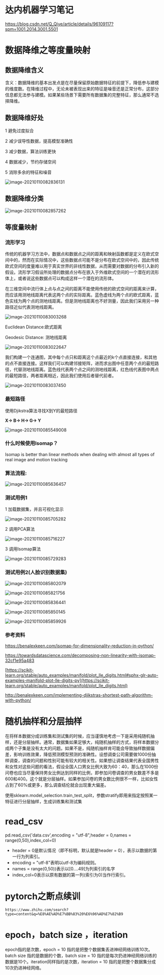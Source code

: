 # 达内机器学习笔记

https://blog.csdn.net/Q_Qiye/article/details/96109117?spm=1001.2014.3001.5501



# 数据降维之等度量映射

## 数据降维含义

含义：数据降维的基本出发点是在尽量保留原始数据特征的前提下，降低参与建模的维度数。在降维过程中，无论未被表现出来的特征是噪音还是正常分布，这部分信息都无法参与建模。如果某些场景下需要所有数据集的完整特征，那么通常不选择降维。

## 数据降维好处

1 避免过度拟合

2 减少误导性数据，提高模型准确性

3 减少数据，算法训练更快

4 数据减少，节约存储空间

5 消除多余的特征和噪音

![image-20210110082836131](https://i.loli.net/2021/01/10/hymsrlqpuoESNLb.png)





## 数据降维分类

![image-20210110082857262](https://i.loli.net/2021/01/10/VMqShbtLI6WzA5u.png)



## 等度量映射

### 流形学习

​     传统的机器学习方法中，数据点和数据点之间的距离和映射函数都是定义在欧式空间中的，然而在实际情况中，这些数据点可能不是分布在欧式空间中的，因此传统欧式空间的度量难以用于真实世界的非线性数据，从而需要对数据的分布引入新的假设。流形学习假设所处理的数据点分布在嵌入于外维欧式空间的一个潜在的流形体上，或者说这些数据点可以构成这样一个潜在的流形体。

  在三维空间中流行体上点与点之间的距离不能使用传统的欧式空间的距离来计算，而应该用测地线距离代表这两个点的实际距离。蓝色虚线为两个点的欧式距离，蓝色实线为两个点的测地线距离。但是测地线距离也不好测量，因此我们采用另一种路径近似代表测地线距离。

![image-20210110083003268](https://i.loli.net/2021/01/10/FtU1Bl29cQ8aNo5.png)

Euclidean Distance:欧式距离

Geodesic Distance: 测地线距离

![image-20210110083022647](https://i.loli.net/2021/01/10/kzX7KmyjABDUuft.png)

我们构建一个连通图，其中每个点只和距离这个点最近的k个点直接连接，和其他的点不直接连接。这样我们可以构建邻接矩阵，进而求出图中任意两个点的最短路径，代替测地线距离。蓝色线代表两个点之间的测地线距离，红色线代表图中两点的最短路径，两者距离相近，因此我们使用后者替代前者。

![image-20210110083037450](https://i.loli.net/2021/01/10/VqO9NoQZjirAHSJ.png)



### 最短路径

使用Djikstra算法寻找X到Y的最短路径

**X-> B-> H-> G-> Y**

![image-20210110085549008](https://i.loli.net/2021/01/10/PImpcvwWKkGXgNZ.png)

### 什么时候使用Isomap？

Isomap is better than linear methods when dealing with almost all types of real image and motion tracking 



### 算法流程:

![image-20210110085636457](https://i.loli.net/2021/01/10/vkPhuzRer9xBjHy.png)



### 测试用例1

1 加载数据集，并且可视化显示

![image-20210110085705282](https://i.loli.net/2021/01/10/DlgbWiOG5xCI7qB.png)



2 调用PCA算法

![image-20210110085716227](https://i.loli.net/2021/01/10/EurjsoLIHqJTUAP.png)



3 调用Isomap算法

![image-20210110085729283](https://i.loli.net/2021/01/10/rAQniEp4FNqHuLc.png)



### 测试用例2(人脸识别数据集)

![image-20210110085802079](https://i.loli.net/2021/01/10/IjCxDc7oz5UJafl.png)

![image-20210110085821756](https://i.loli.net/2021/01/10/aHXCu7Q86oUBisz.png)

![image-20210110085836441](https://i.loli.net/2021/01/10/qHuAyN3DMioY7Gl.png)

![image-20210110085850145](https://i.loli.net/2021/01/10/XRxWnFa7qEYAj2N.png)





![image-20210110085859926](https://i.loli.net/2021/01/10/EmpZ4T8YCqdWyfo.png)

### 参考资料

https://benalexkeen.com/isomap-for-dimensionality-reduction-in-python/



https://towardsdatascience.com/decomposing-non-linearity-with-isomap-32cf1e95a483



[https://scikit-learn.org/stable/auto_examples/manifold/plot_lle_digits.html#sphx-glr-auto-examples-manifold-plot-lle-digits-py](https://scikit-learn.org/stable/auto_examples/manifold/plot_lle_digits.html)



http://benalexkeen.com/implementing-djikstras-shortest-path-algorithm-with-python/

# 随机抽样和分层抽样

在将样本数据分成训练集和测试集的时候，应当谨慎地考虑一下是采用纯随机抽样，还是分层抽样。通常，数据集如果足够大，纯随机抽样的方式，将样本数据分成两个子集是没有太大的问题。如果不是，纯随机抽样肯可能会导致抽样数据偏差，影响训练效果，降低预测模型预测的准确性。设想调查公司需要做1000份抽样调查，调查的问题和性别可能有较大的相关性。如果想让调查结果代表全国男性和女性对这些问题的看法，假设全国人口男女比例大致为60：40，那么在1000份问卷也应当尽量保持男女比例达到同样的比例，即参加问卷调查的男女数差不多是600和400。这个就是分层抽样。如果参加问卷的男女数比例很不一样，比如女性占到了60%或更多，那么调查结伦就会出现重大偏差。

使用sklearn.model_selection.train_test_split，参数stratify即用来指定按照某一特征进行分层抽样，生成训练集和测试集



# read_csv

pd.read_csv('data.csv',encoding = "utf-8",header = 0,names = range(0,50),index_col=0)

- header = 0是默认情况（即不标明，默认就是header = 0），表示以数据的第一行为列索引。
- encoding = "utf-8"表明以utf-8为编码规则。
- names = range(0,50))表示以[0....49]为列索引的名字
- index_col=0表示以原有数据的第一列(索引为0)当作行索引。



# pytorch之断点续训

```
https://www.zhihu.com/search?type=content&q=%E8%AE%AD%E7%BB%83%20%E6%96%AD%E7%82%B9
```



# epoch，batch size ，iteration

epoch指的是次数，epoch = 10 指的是把整个数据集丢进神经网络训练10次。 batch size 指的是数据的个数，batch size = 10 指的是每次扔进神经网络训练的数据是10个。iteration同样指的是次数，iteration = 10 指的是把整个数据集分成10次扔进神经网络。